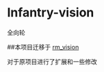 # Infantry-vision
全向轮

##本项目迁移于 [rm_vision](https://github.com/chenjunnn/rm_vision)

对于原项目进行了扩展和一些修改

